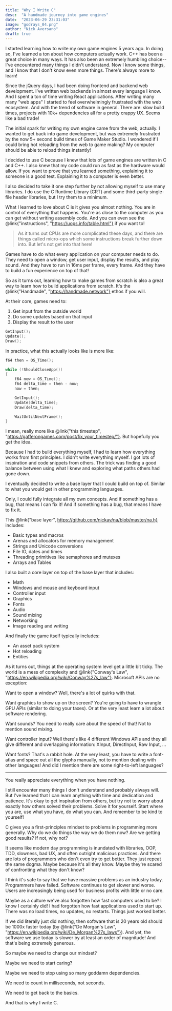 ```yaml
---
title: "Why I Write C"
desc:  "A handmade journey into game engines"
date:  "2023-06-29 23:31:03"
image: "godrays_04.png"
author: "Nick Aversano"
draft: true
---
```


I started learning how to write my own game engines 5 years ago.
In doing so, I've learned a ton about how computers actually work.
C++ has been a great choice in many ways.
It has also been an extremely humbling choice--I've encountered many things I didn't understand.
Now I know some things, and I know that I don't know even more things.
There's always more to learn!

Since the jQuery days, I had been doing frontend and backend web development.
I've written web backends in almost every language I know.
And I spent a ton of time writing React applications.
After writing many many "web apps" I started to feel overwhelmingly frustrated with the web ecosystem.
And with the trend of software in general.
There are: slow build times, projects with 10k+ dependencies all for a pretty crappy UX. Seems like a bad trade!

The initial spark for writing my own engine came from the web, actually.
I wanted to get back into game development, but was extremely frustrated by the now 5+ second build times of Game Maker Studio.
I wondered if I could bring hot reloading from the web to game making?
My computer should be able to reload things instantly!

I decided to use C because I knew that lots of game engines are written in C and C++.
I also knew that my code could run as fast as the hardware would allow.
If you want to prove that you learned something, explaining it to someone is a good test. Explaining it to a computer is even better.

I also decided to take it one step further by not allowing myself to use many libraries.
I do use the C Runtime Library (CRT) and some third-party single-file header libraries, but I try them to a minimum.

What I learned to love about C is it gives you almost nothing.
You are in control of everything that happens.
You're as close to the computer as you can get without writing assembly code.
And you can even see the @link{"instructions", "https://uops.info/table.html"} if you want to!

> As it turns out CPUs are more complicated these days, and there are things called micro-ops which some instructions break further down into. But let's not get into that here!

Games have to do what every application on your computer needs to do. They need to open a window, get user input, display the results, and play sound.
And they have to run in 16ms per frame, every frame.
And they have to build a fun experience on top of that!

So as it turns out, learning how to make games from scratch is also a great way to learn
how to build applications from scratch.
It's the @link{"Handmade", "https://handmade.network"} ethos if you will.

At their core, games need to:

1. Get input from the outside world
2. Do some updates based on that input
3. Display the result to the user

```c
GetInput();
Update();
Draw();
```

In practice, what this actually looks like is more like:

```c
f64 then = OS_Time();

while (!ShouldCloseApp())
{
    f64 now = OS_Time();
    f64 delta_time = then - now;
    now = then;

    GetInput();
    Update(delta_time);
    Draw(delta_time);

    WaitUntilNextFrame();
}
```

I mean, really more like @link{"this timestep", "https://gafferongames.com/post/fix_your_timestep/"}. But hopefully you get the idea.

Because I had to build everything myself, I had to learn how everything works from first principles.
I didn't write everything myself. I got lots of inspiration and code snippets from others.
The trick was finding a good balance between using what I knew and exploring what paths others had gone down.

I eventually decided to write a base layer that I could build on top of.
Similar to what you would get in other programming languages.

Only, I could fully integrate all my own concepts.
And if something has a bug, that means I can fix it!
And if something has a bug, that means I have to fix it.

This @link{"base layer", https://github.com/nickav/na/blob/master/na.h} includes:
- Basic types and macros
- Arenas and allocators for memory management
- Strings and Unicode conversions
- File IO, dates and times
- Threading primitives like semaphores and mutexes
- Arrays and Tables

I also built a core layer on top of the base layer that includes:
- Math
- Windows and mouse and keyboard input
- Controller input
- Graphics
- Fonts
- Audio
- Sound mixing
- Networking
- Image reading and writing

And finally the game itself typically includes:
- An asset pack system
- Hot reloading
- Entities

As it turns out, things at the operating system level get a little bit ticky.
The world is a mess of complexity and @link{"Conway's Law", "https://en.wikipedia.org/wiki/Conway%27s_law"}.
Microsoft APIs are no exception:

Want to open a window? Well, there's a lot of quirks with that.

Want graphics to show up on the screen? You're going to have to wrangle GPU APIs (similar to doing your taxes).
Or at the very least learn a lot about software rendering.

Want sounds? You need to really care about the speed of that! Not to mention sound mixing.

Want controller input? Well there's like 4 different Windows APIs and they all give different and overlapping information: XInput, DirectInput, Raw Input, ...

Want fonts? That's a rabbit hole. At the very least, you have to write a font-atlas and space out all the glyphs manually, not to mention dealing with other languages! And did I mention there are some right-to-left languages?

---

You really appreciate everything when you have nothing.

I still encounter many things I don't understand and probably always will.
But I've learned that I can learn anything with time and dedication and patience.
It's okay to get inspiration from others, but try not to worry about exactly how others solved their problems.
Solve it for yourself.
Start where you are, use what you have, do what you can.
And remember to be kind to yourself!

C gives you a first-principles mindset to problems in programming more generally.
Why do we do things the way we do them now?
Are we getting good results?
If not, why not?

It seems like modern day programming is inundated with libraries, OOP, TDD, slowness, bad UX, and often outright malicious practices.
And there are lots of programmers who don't even try to get better.
They just repeat the same dogma. Maybe because it's all they know. Maybe they're scared of confronting what they don't know?

I think it's safe to say that we have massive problems as an industry today.
Programmers have failed.
Software continues to get slower and worse.
Users are increasingly being used for business profits with little or no care.

Maybe as a culture we've also forgotten how fast computers used to be?
I know I certainly did!
I had forgotten how fast applications used to start up.
There was no load times, no updates, no restarts.
Things just worked better.

If we did literally just did nothing, then software that is 20 years old should be 1000x faster today (by @link{"De Morgan's Law", "https://en.wikipedia.org/wiki/De_Morgan%27s_laws"}).
And yet, the software we use today is slower by at least an order of magnitude!
And that's being extremely generous.

So maybe we need to change our mindset?

Maybe we need to start caring?

Maybe we need to stop using so many goddamn dependencies.

We need to count in milliseconds, not seconds.

We need to get back to the basics.

And that is why I write C.
